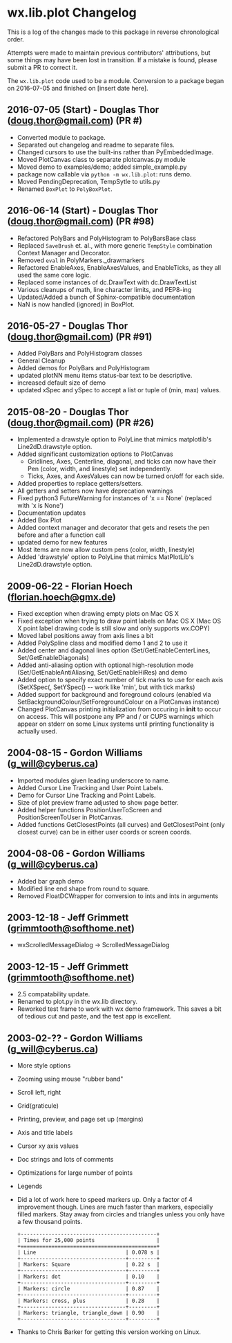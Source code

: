 # wx.lib.plot Changelog

This is a log of the changes made to this package in reverse chronological
order.

Attempts were made to maintain previous contributors' attributions, but some
things may have been lost in transition. If a mistake is found, please
submit a PR to correct it.

The `wx.lib.plot` code used to be a module. Conversion to a package began
on 2016-07-05 and finished on [insert date here].


## 2016-07-05 (Start) - Douglas Thor (doug.thor@gmail.com) (PR #)
+ Converted module to package.
+ Separated out changelog and readme to separate files.
+ Changed cursors to use the built-ins rather than PyEmbeddedImage.
+ Moved PlotCanvas class to separate plotcanvas.py module
+ Moved demo to examples/demo; added simple_example.py
+ package now callable via `python -m wx.lib.plot`: runs demo.
+ Moved PendingDeprecation, TempSytle to utils.py
+ Renamed `BoxPlot` to `PolyBoxPlot`.


## 2016-06-14 (Start) - Douglas Thor (doug.thor@gmail.com) (PR #98)
+ Refactored PolyBars and PolyHistogram to PolyBarsBase class
+ Replaced `SaveBrush` et. al., with more generic `TempStyle` combination
  Context Manager and Decorator.
+ Removed `eval` in PolyMarkers._drawmarkers
+ Refactored EnableAxes, EnableAxesValues, and EnableTicks, as they all used
  the same core logic.
+ Replaced some instances of dc.DrawText with dc.DrawTextList
+ Various cleanups of math, line character limits, and PEP8-ing
+ Updated/Added a bunch of Sphinx-compatible documentation
+ NaN is now handled (ignored) in BoxPlot.


## 2016-05-27 - Douglas Thor (doug.thor@gmail.com) (PR #91)
+ Added PolyBars and PolyHistogram classes
+ General Cleanup
+ Added demos for PolyBars and PolyHistogram
+ updated plotNN menu items status-bar text to be descriptive.
+ increased default size of demo
+ updated xSpec and ySpec to accept a list or tuple of (min, max) values.


## 2015-08-20 - Douglas Thor (doug.thor@gmail.com) (PR #26)
+ Implemented a drawstyle option to PolyLine that mimics matplotlib's
  Line2dD.drawstyle option.
+ Added significant customization options to PlotCanvas
  - Gridlines, Axes, Centerline, diagonal, and ticks can now have
    their Pen (color, width, and linestyle) set independently.
  - Ticks, Axes, and AxesValues can now be turned on/off for each side.
+ Added properties to replace getters/setters.
+ All getters and setters now have deprecation warnings
+ Fixed python3 FutureWarning for instances of 'x == None' (replaced with
  'x is None')
+ Documentation updates
+ Added Box Plot
+ Added context manager and decorator that gets and resets the pen before
  and after a function call
+ updated demo for new features
+ Most items are now allow custom pens (color, width, linestyle)
+ Added 'drawstyle' option to PolyLine that mimics MatPlotLib's
  Line2dD.drawstyle option.


## 2009-06-22 - Florian Hoech (florian.hoech@gmx.de)
+ Fixed exception when drawing empty plots on Mac OS X
+ Fixed exception when trying to draw point labels on Mac OS X (Mac OS X
  point label drawing code is still slow and only supports wx.COPY)
+ Moved label positions away from axis lines a bit
+ Added PolySpline class and modified demo 1 and 2 to use it
+ Added center and diagonal lines option (Set/GetEnableCenterLines,
  Set/GetEnableDiagonals)
+ Added anti-aliasing option with optional high-resolution mode
  (Set/GetEnableAntiAliasing, Set/GetEnableHiRes) and demo
+ Added option to specify exact number of tick marks to use for each axis
  (SetXSpec(<number>, SetYSpec(<number>) -- work like 'min', but with
  <number> tick marks)
+ Added support for background and foreground colours (enabled via
  SetBackgroundColour/SetForegroundColour on a PlotCanvas instance)
+ Changed PlotCanvas printing initialization from occuring in __init__ to
  occur on access. This will postpone any IPP and / or CUPS warnings
  which appear on stderr on some Linux systems until printing
  functionality is actually used.


## 2004-08-15 - Gordon Williams (g_will@cyberus.ca)
+ Imported modules given leading underscore to name.
+ Added Cursor Line Tracking and User Point Labels.
+ Demo for Cursor Line Tracking and Point Labels.
+ Size of plot preview frame adjusted to show page better.
+ Added helper functions PositionUserToScreen and PositionScreenToUser
  in PlotCanvas.
+ Added functions GetClosestPoints (all curves) and GetClosestPoint (only
  closest curve) can be in either user coords or screen coords.


## 2004-08-06 - Gordon Williams (g_will@cyberus.ca)
+ Added bar graph demo
+ Modified line end shape from round to square.
+ Removed FloatDCWrapper for conversion to ints and ints in arguments


## 2003-12-18 - Jeff Grimmett (grimmtooth@softhome.net)
+ wxScrolledMessageDialog -> ScrolledMessageDialog


## 2003-12-15 - Jeff Grimmett (grimmtooth@softhome.net)
+ 2.5 compatability update.
+ Renamed to plot.py in the wx.lib directory.
+ Reworked test frame to work with wx demo framework. This saves a bit
  of tedious cut and paste, and the test app is excellent.


## 2003-02-?? - Gordon Williams (g_will@cyberus.ca)
+ More style options
+ Zooming using mouse "rubber band"
+ Scroll left, right
+ Grid(graticule)
+ Printing, preview, and page set up (margins)
+ Axis and title labels
+ Cursor xy axis values
+ Doc strings and lots of comments
+ Optimizations for large number of points
+ Legends
+ Did a lot of work here to speed markers up. Only a factor of 4
  improvement though. Lines are much faster than markers, especially
  filled markers.  Stay away from circles and triangles unless you
  only have a few thousand points.

  ```
  +--------------------------------------------+
  | Times for 25,000 points                    |
  +============================================+
  | Line                             | 0.078 s |
  +----------------------------------+---------+
  | Markers: Square                  | 0.22 s  |
  +----------------------------------+---------+
  | Markers: dot                     | 0.10    |
  +----------------------------------+---------+
  | Markers: circle                  | 0.87    |
  +----------------------------------+---------+
  | Markers: cross, plus             | 0.28    |
  +----------------------------------+---------+
  | Markers: triangle, triangle_down | 0.90    |
  +----------------------------------+---------+
  ```
+ Thanks to Chris Barker for getting this version working on Linux.
